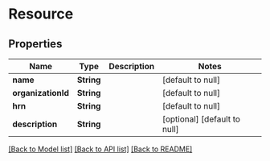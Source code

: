 # Resource
## Properties

Name | Type | Description | Notes
------------ | ------------- | ------------- | -------------
**name** | **String** |  | [default to null]
**organizationId** | **String** |  | [default to null]
**hrn** | **String** |  | [default to null]
**description** | **String** |  | [optional] [default to null]

[[Back to Model list]](../README.md#documentation-for-models) [[Back to API list]](../README.md#documentation-for-api-endpoints) [[Back to README]](../README.md)

